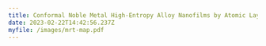 ```yaml
---
title: Conformal Noble Metal High-Entropy Alloy Nanofilms by Atomic Layer Deposition for an Enhanced Hydrogen Evolution Reaction
date: 2023-02-22T14:42:56.237Z
myfile: /images/mrt-map.pdf
---
```

